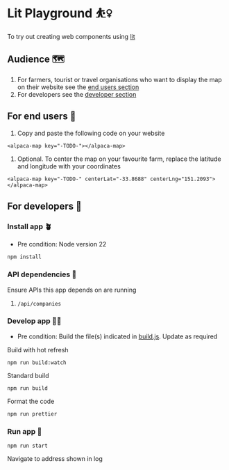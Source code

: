 # Lit Playground ⛹️‍♀️

To try out creating web components using [lit](https://lit.dev/)

## Audience 🗺️

1. For farmers, tourist or travel organisations who want to display the map on their website see the [end users section](#for-end-users)
1. For developers see the [developer section](#for-developers)

## For end users 🪩

1. Copy and paste the following code on your website

`<alpaca-map key="-TODO-"></alpaca-map>`

1. Optional. To center the map on your favourite farm, replace the latitude and longitude with your coordinates

`<alpaca-map key="-TODO-" centerLat="-33.8688" centerLng="151.2093"></alpaca-map>`

## For developers 🤖

### Install app 🪴

- Pre condition: Node version 22

`npm install`

### API dependencies 🔗

Ensure APIs this app depends on are running

1. `/api/companies`

### Develop app 👷‍♀️

- Pre condition: Build the file(s) indicated in [build.js](build.js). Update as required

Build with hot refresh

`npm run build:watch`

Standard build

`npm run build`

Format the code

`npm run prettier`

### Run app 🚀

`npm run start`

Navigate to address shown in log
